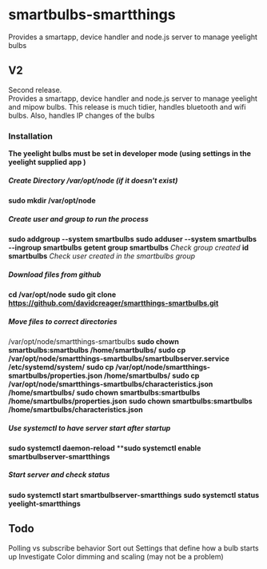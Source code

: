 # smartbulbs-smartthings
Provides a smartapp, device handler and node.js server to manage yeelight bulbs
## V2
Second release.    
Provides a smartapp, device handler and node.js server to manage yeelight and mipow bulbs.
This release is much tidier, handles bluetooth and wifi bulbs.   Also, handles IP changes of the bulbs


### Installation
**The yeelight bulbs must be set in developer mode (using settings in the yeelight supplied app )**
##### Create Directory /var/opt/node **(if it doesn't exist)**
**sudo mkdir /var/opt/node**
##### Create user and group to run the process
**sudo addgroup --system smartbulbs**
**sudo adduser --system smartbulbs --ingroup smartbulbs**
**getent group smartbulbs** *Check group created*
**id smartbulbs** *Check user created in the smartbulbs group*
##### Download files from github
**cd /var/opt/node**
**sudo git clone https://github.com/davidcreager/smartthings-smartbulbs.git**
##### Move files to correct directories
/var/opt/node/smartthings-smartbulbs
**sudo chown smartbulbs:smartbulbs /home/smartbulbs/**
**sudo cp /var/opt/node/smartthings-smartbulbs/smartbulbserver.service /etc/systemd/system/**
**sudo cp /var/opt/node/smartthings-smartbulbs/properties.json /home/smartbulbs/**
**sudo cp /var/opt/node/smartthings-smartbulbs/characteristics.json /home/smartbulbs/**
**sudo chown smartbulbs:smartbulbs /home/smartbulbs/properties.json**
**sudo chown smartbulbs:smartbulbs /home/smartbulbs/characteristics.json**
##### Use systemctl to have server start after startup
**sudo systemctl daemon-reload**
****sudo systemctl enable smartbulbserver-smartthings**
##### Start server and check status
**sudo systemctl start smartbulbserver-smartthings**
**sudo systemctl status yeelight-smartthings**

## Todo
Polling vs subscribe behavior
Sort out Settings that define how a bulb starts up
Investigate Color dimming and scaling (may not be a problem)





